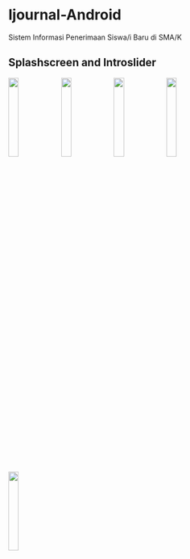# Ijournal-Android
Sistem Informasi Penerimaan Siswa/i Baru di SMA/K

## Splashscreen and Introslider
<img src="https://user-images.githubusercontent.com/30565150/38073665-383f8b84-3356-11e8-8ff0-2f337eb49bc4.png" width="20%" height="20%"> <img src="https://user-images.githubusercontent.com/30565150/38073928-3ce8573c-3357-11e8-9762-a30af90c5643.png" width="20%" height="20%"> <img src="https://user-images.githubusercontent.com/30565150/38073966-5db43b0c-3357-11e8-9deb-4712cc5590ae.png" width="20%" height="20%"> <img src="https://user-images.githubusercontent.com/30565150/38074017-85d99da2-3357-11e8-983c-e25921a368a5.png" width="20%" height="20%"> <img src="https://user-images.githubusercontent.com/30565150/38074038-980acc1c-3357-11e8-997a-edfbbddb572a.png" width="20%" height="20%">
